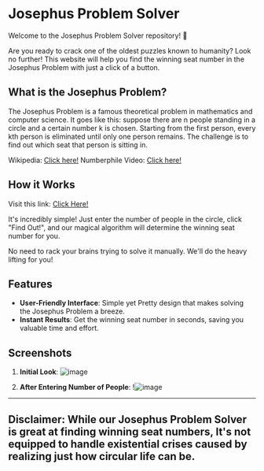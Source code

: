 # Josephus Problem Solver

Welcome to the Josephus Problem Solver repository! 🗿

Are you ready to crack one of the oldest puzzles known to humanity? Look no further! 
This website will help you find the winning seat number in the Josephus Problem with just a click of a button.

## What is the Josephus Problem?

The Josephus Problem is a famous theoretical problem in mathematics and computer science.
It goes like this: suppose there are n people standing in a circle and a certain number k is chosen. 
Starting from the first person, every kth person is eliminated until only one person remains. 
The challenge is to find out which seat that person is sitting in.

Wikipedia: [Click here!](https://en.wikipedia.org/wiki/Josephus_problem)
Numberphile Video: [Click here!](https://youtu.be/uCsD3ZGzMgE?si=ZE6rpEl8yDKQ0Ino)

## How it Works

Visit this link: [Click Here!](https://visalan-h.github.io/Josephus-Problem/) 

It's incredibly simple! Just enter the number of people in the circle, click "Find Out!",
and our magical algorithm will determine the winning seat number for you. 

No need to rack your brains trying to solve it manually. We'll do the heavy lifting for you!

## Features

- **User-Friendly Interface**: Simple yet Pretty design that makes solving the Josephus Problem a breeze.
- **Instant Results**: Get the winning seat number in seconds, saving you valuable time and effort.

## Screenshots

1. **Initial Look**:
   ![image](https://github.com/Visalan-H/Josephus-Problem/assets/152077751/07139c9d-3dd7-4adf-b9b3-2a729bc89b7d)

2. **After Entering Number of People**:
   !![image](https://github.com/Visalan-H/Josephus-Problem/assets/152077751/56be5874-c6a7-4b60-a713-1182ef20b3b0)

---
**Disclaimer**: 
While our Josephus Problem Solver is great at finding winning seat numbers,
It's not equipped to handle existential crises caused by realizing just how circular life can be. 
---
